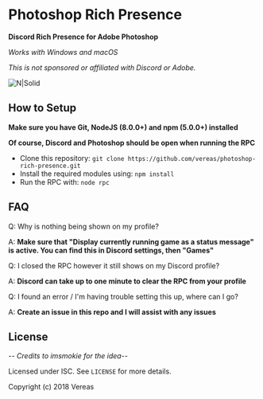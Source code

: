 Photoshop Rich Presence
====================

**Discord Rich Presence for Adobe Photoshop**

*Works with Windows and macOS*


*This is not sponsored or affiliated with Discord or Adobe.*

![N|Solid](https://file.ovdev.io/img/qbphyeaty5.png)


How to Setup
------------

   **Make sure you have Git, NodeJS (8.0.0+) and npm (5.0.0+) installed**
   
   
   **Of course, Discord and Photoshop should be open when running the RPC**
   
   - Clone this repository: `git clone https://github.com/vereas/photoshop-rich-presence.git`
   - Install the required modules using: `npm install`
   - Run the RPC with: `node rpc`


FAQ
-------
   Q: Why is nothing being shown on my profile?
   
   A: **Make sure that "Display currently running game as a status message" is active. You can find this in Discord settings, then "Games"**

   Q: I closed the RPC however it still shows on my Discord profile?
   
   A: **Discord can take up to one minute to clear the RPC from your profile**
   
   
   Q: I found an error / I'm having trouble setting this up, where can I go?
   
   A: **Create an issue in this repo and I will assist with any issues**

License
------

*-- Credits to imsmokie for the idea--*

Licensed under ISC. See `LICENSE` for more details.

Copyright (c) 2018 Vereas